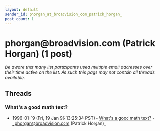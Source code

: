 ```yaml
---
layout: default
sender_id: phorgan_at_broadvision_com_patrick_horgan_
post_count: 1
---
```


# phorgan<span>@</span>broadvision.com (Patrick Horgan) (1 post)

_Be aware that many list participants used multiple email addresses over their time active on the list. As such this page may not contain all threads available._

## Threads

### What's a good math text?
+ 1996-01-19 (Fri, 19 Jan 96 13:25:34 PST) - [What's a good math text?](/archive/1996/01/116393186c24f47b7a29dbee4c56a4c53c78ba6a4e917527dfb54d57daec8f94) - _phorgan@broadvision.com (Patrick Horgan)_

